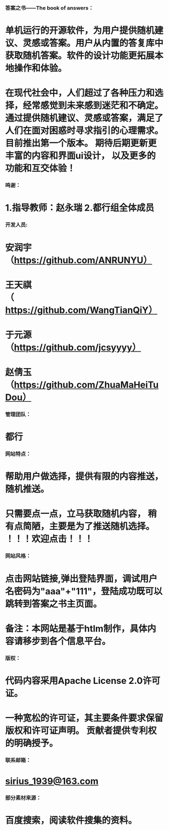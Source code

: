 ### 答案之书——The book of answers：
# 单机运行的开源软件，为用户提供随机建议、灵感或答案。用户从内置的答复库中获取随机答案。软件的设计功能更拓展本地操作和体验。
# 在现代社会中，人们超过了各种压力和选择，经常感觉到未来感到迷茫和不确定。通过提供随机建议、灵感或答案，满足了人们在面对困惑时寻求指引的心理需求。目前推出第一个版本。 期待后期更新更丰富的内容和界面ui设计， 以及更多的功能和互交体验！
### 鸣谢：
# 1.指导教师：赵永瑞 2.都行组全体成员
### 开发人员:
# 安润宇（https://github.com/ANRUNYU）
# 王天祺（https://github.com/WangTianQiY）
# 于元源（https://github.com/jcsyyyy）
# 赵倩玉（https://github.com/ZhuaMaHeiTuDou）
### 管理团队：
# 都行
### 网站特点：
# 帮助用户做选择，提供有限的内容推送，随机推送。
# 只需要点一点，立马获取随机内容， 稍有点简陋，主要是为了推送随机选择。 ！！！欢迎点击！！！
### 网站风格：
# 点击网站链接,弹出登陆界面，调试用户名密码为"aaa"+"111"，登陆成功既可以跳转到答案之书主页面。
# 备注：本网站是基于htlm制作，具体内容请移步到各个信息平台。
### 版权：
# 代码内容采用Apache License 2.0许可证。
# 一种宽松的许可证，其主要条件要求保留版权和许可证声明。 贡献者提供专利权的明确授予。
### 联系邮箱： 
# sirius_1939@163.com
### 部分素材来源：
# 百度搜索，阅读软件搜集的资料。

